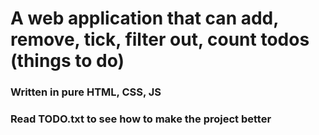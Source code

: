 # A web application that can add, remove, tick, filter out, count todos (things to do)

### Written in pure **HTML**, **CSS**, **JS**

### Read TODO.txt to see how to make the project better